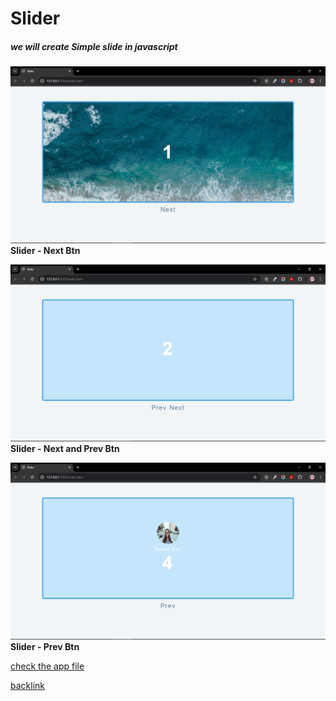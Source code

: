 # Slider

##### we will create Simple slide in javascript

![Next Btn](../15-slider/images/Screenshot%20(674).png)
**Slider - Next Btn**

![Next Prev Btn](../15-slider/images/Screenshot%20(675).png)
**Slider - Next and Prev Btn**

![Next Prev Btn](../15-slider/images/Screenshot%20(676).png)
**Slider - Prev Btn**

[check the app file](../15-slider/app.js)

[backlink](../ReadMe.md)